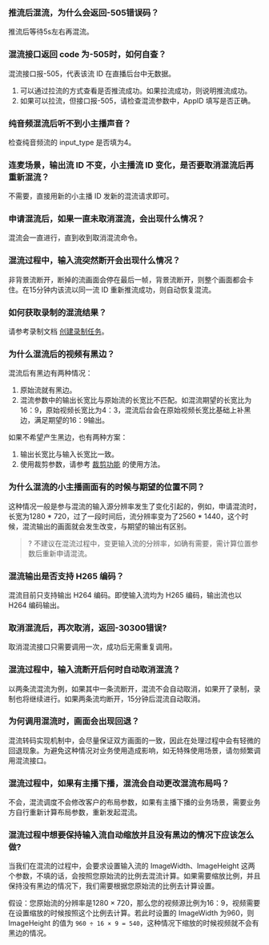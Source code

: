 [](id:que1)
### 推流后混流，为什么会返回-505错误码？
推流后等待5s左右再混流。


[](id:que2)
### 混流接口返回 code 为-505时，如何自查？
混流接口报-505，代表该流 ID 在直播后台中无数据。
1. 可以通过拉流的方式查看是否推流成功。如果拉流成功，则说明推流成功。
2. 如果可以拉流，但接口报-505，请检查混流参数中，AppID 填写是否正确。

[](id:que3)
### 纯音频混流后听不到小主播声音？
检查纯音频流的 input_type 是否填为4。

[](id:que4)
### 连麦场景，输出流 ID 不变，小主播流 ID 变化，是否要取消混流后再重新混流？
不需要，直接用新的小主播 ID 发新的混流请求即可。

[](id:que5)
### 申请混流后，如果一直未取消混流，会出现什么情况？
混流会一直进行，直到收到取消混流命令。

[](id:que6)
### 混流过程中，输入流突然断开会出现什么情况？
非背景流断开，断掉的流画面会停在最后一帧，背景流断开，则整个画面都会卡住。在15分钟内该流以同一流 ID 重新推流成功，则自动恢复混流。

[](id:que7)
### 如何获取录制的混流结果？
请参考录制文档 [创建录制任务](https://cloud.tencent.com/document/product/267/45983)。

[](id:que8)
### 为什么混流后的视频有黑边？
混流后有黑边有两种情况：
1. 原始流就有黑边。
2. 混流参数中的输出长宽比与原始流的长宽比不匹配。如混流期望的长宽比为16：9，原始视频长宽比为4：3，混流后台会在原始视频长宽比基础上补黑边，满足期望的16：9输出。

如果不希望产生黑边，也有两种方案：
1. 输出长宽比与输入长宽比一致。
2. 使用裁剪参数，请参考 [裁剪功能](https://cloud.tencent.com/document/product/267/43404#.E7.A4.BA.E4.BE.8B3-.E7.94.B3.E8.AF.B7.E6.B7.B7.E6.B5.81-.E4.BD.BF.E7.94.A8.E8.A3.81.E5.89.AA.E5.8F.82.E6.95.B0) 的使用方法。

[](id:que9)
### 为什么混流的小主播画面有的时候与期望的位置不同？
这种情况一般是参与混流的输入源分辨率发生了变化引起的，例如，申请混流时，长宽为1280 * 720，过了一段时间后，流分辨率变为了2560 * 1440，这个时候，混流输出的画面就会发生改变，与期望的输出有区别。

>? 不建议在混流过程中，变更输入流的分辨率，如确有需要，需计算位置参数后重新申请混流。

[](id:que10)
### 混流输出是否支持 H265 编码？
混流目前只支持输出 H264 编码。即使输入流均为 H265 编码，输出流也以 H264 编码输出。

[](id:que11)
### 取消混流后，再次取消，返回-30300错误?
取消混流接口只需要调用一次，成功后无需重复调用。

[](id:que12)
### 混流过程中，输入流断开后何时自动取消混流？
以两条流混流为例，如果其中一条流断开，混流不会自动取消，如果开了录制，录制也将继续进行。如果两条流均断开，15分钟后混流自动取消。

[](id:que13)
### 为何调用混流时，画面会出现回退？
混流转码实现机制中，会尽量保证双方画面的一致，因此在处理过程中会有轻微的回退现象。为避免这种情况对业务使用造成影响，如无特殊使用场景，请勿频繁调用混流接口。

[](id:que14)
### 混流过程中，如果有主播下播，混流会自动更改混流布局吗？
不会，混流调度不会修改客户的布局参数，如果有主播下播的业务场景，需要业务方自行重新计算布局参数，重新发起混流。

[](id:que15)
### 混流过程中想要保持输入流自动缩放并且没有黑边的情况下应该怎么做?
当我们在混流的过程中，会要求设置输入流的 ImageWidth、ImageHeight 这两个参数，不填的话，会按照您原始流的比例去混流计算。如果需要缩放比例，并且保持没有黑边的情况下，我们需要根据您原始流的比例去计算设置。

假设：您原始流的分辨率是1280 × 720，那么您的视频源比例为16：9，视频需要在设置缩放的时候按照这个比例去计算。若此时设置的 ImageWidth 为960，则 ImageHeight 的值为 `960 ÷ 16 × 9 = 540`，这种情况下缩放的时候视频就不会有黑边的情况。 

